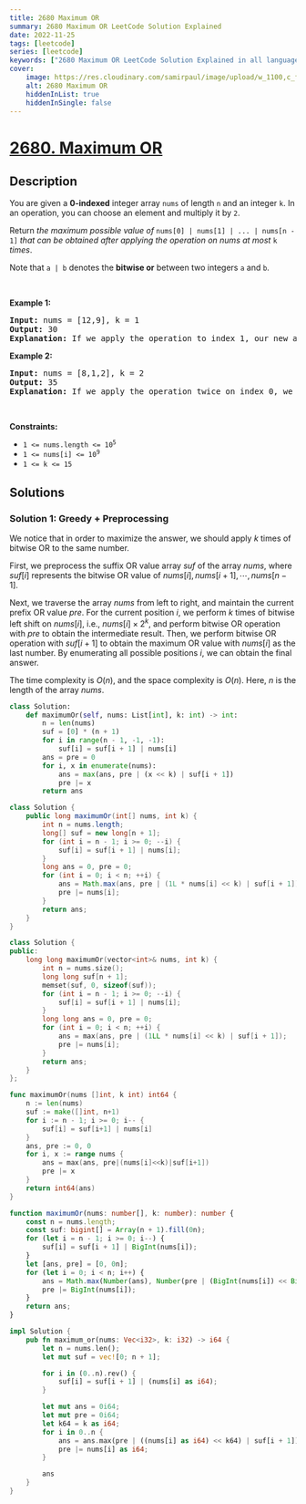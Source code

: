 ```yaml
---
title: 2680 Maximum OR
summary: 2680 Maximum OR LeetCode Solution Explained
date: 2022-11-25
tags: [leetcode]
series: [leetcode]
keywords: ["2680 Maximum OR LeetCode Solution Explained in all languages", "2680 Maximum OR", "LeetCode", "leetcode solution in Python3 C++ Java Go PHP Ruby Swift TypeScript Rust C# JavaScript C", "GeeksforGeeks", "InterviewBit", "Coding Ninjas", "HackerRank", "HackerEarth", "CodeChef", "TopCoder", "AlgoExpert", "freeCodeCamp", "Codeforces", "GitHub", "AtCoder", "Samir Paul"]
cover:
    image: https://res.cloudinary.com/samirpaul/image/upload/w_1100,c_fit,co_rgb:FFFFFF,l_text:Arial_75_bold:2680 Maximum OR - Solution Explained/problem-solving.webp
    alt: 2680 Maximum OR
    hiddenInList: true
    hiddenInSingle: false
---
```



# [2680. Maximum OR](https://leetcode.com/problems/maximum-or)


## Description

<p>You are given a <strong>0-indexed</strong> integer array <code>nums</code> of length <code>n</code> and an integer <code>k</code>. In an operation, you can choose an element and multiply it by <code>2</code>.</p>

<p>Return <em>the maximum possible value of </em><code>nums[0] | nums[1] | ... | nums[n - 1]</code> <em>that can be obtained after applying the operation on nums at most </em><code>k</code><em> times</em>.</p>

<p>Note that <code>a | b</code> denotes the <strong>bitwise or</strong> between two integers <code>a</code> and <code>b</code>.</p>

<p>&nbsp;</p>
<p><strong class="example">Example 1:</strong></p>

<pre>
<strong>Input:</strong> nums = [12,9], k = 1
<strong>Output:</strong> 30
<strong>Explanation:</strong> If we apply the operation to index 1, our new array nums will be equal to [12,18]. Thus, we return the bitwise or of 12 and 18, which is 30.
</pre>

<p><strong class="example">Example 2:</strong></p>

<pre>
<strong>Input:</strong> nums = [8,1,2], k = 2
<strong>Output:</strong> 35
<strong>Explanation:</strong> If we apply the operation twice on index 0, we yield a new array of [32,1,2]. Thus, we return 32|1|2 = 35.
</pre>

<p>&nbsp;</p>
<p><strong>Constraints:</strong></p>

<ul>
	<li><code>1 &lt;= nums.length &lt;= 10<sup>5</sup></code></li>
	<li><code>1 &lt;= nums[i] &lt;= 10<sup>9</sup></code></li>
	<li><code>1 &lt;= k &lt;= 15</code></li>
</ul>

## Solutions

### Solution 1: Greedy + Preprocessing

We notice that in order to maximize the answer, we should apply $k$ times of bitwise OR to the same number.

First, we preprocess the suffix OR value array $suf$ of the array $nums$, where $suf[i]$ represents the bitwise OR value of $nums[i], nums[i + 1], \cdots, nums[n - 1]$.

Next, we traverse the array $nums$ from left to right, and maintain the current prefix OR value $pre$. For the current position $i$, we perform $k$ times of bitwise left shift on $nums[i]$, i.e., $nums[i] \times 2^k$, and perform bitwise OR operation with $pre$ to obtain the intermediate result. Then, we perform bitwise OR operation with $suf[i + 1]$ to obtain the maximum OR value with $nums[i]$ as the last number. By enumerating all possible positions $i$, we can obtain the final answer.

The time complexity is $O(n)$, and the space complexity is $O(n)$. Here, $n$ is the length of the array $nums$.

<!-- tabs:start -->

```python
class Solution:
    def maximumOr(self, nums: List[int], k: int) -> int:
        n = len(nums)
        suf = [0] * (n + 1)
        for i in range(n - 1, -1, -1):
            suf[i] = suf[i + 1] | nums[i]
        ans = pre = 0
        for i, x in enumerate(nums):
            ans = max(ans, pre | (x << k) | suf[i + 1])
            pre |= x
        return ans
```

```java
class Solution {
    public long maximumOr(int[] nums, int k) {
        int n = nums.length;
        long[] suf = new long[n + 1];
        for (int i = n - 1; i >= 0; --i) {
            suf[i] = suf[i + 1] | nums[i];
        }
        long ans = 0, pre = 0;
        for (int i = 0; i < n; ++i) {
            ans = Math.max(ans, pre | (1L * nums[i] << k) | suf[i + 1]);
            pre |= nums[i];
        }
        return ans;
    }
}
```

```cpp
class Solution {
public:
    long long maximumOr(vector<int>& nums, int k) {
        int n = nums.size();
        long long suf[n + 1];
        memset(suf, 0, sizeof(suf));
        for (int i = n - 1; i >= 0; --i) {
            suf[i] = suf[i + 1] | nums[i];
        }
        long long ans = 0, pre = 0;
        for (int i = 0; i < n; ++i) {
            ans = max(ans, pre | (1LL * nums[i] << k) | suf[i + 1]);
            pre |= nums[i];
        }
        return ans;
    }
};
```

```go
func maximumOr(nums []int, k int) int64 {
	n := len(nums)
	suf := make([]int, n+1)
	for i := n - 1; i >= 0; i-- {
		suf[i] = suf[i+1] | nums[i]
	}
	ans, pre := 0, 0
	for i, x := range nums {
		ans = max(ans, pre|(nums[i]<<k)|suf[i+1])
		pre |= x
	}
	return int64(ans)
}
```

```ts
function maximumOr(nums: number[], k: number): number {
    const n = nums.length;
    const suf: bigint[] = Array(n + 1).fill(0n);
    for (let i = n - 1; i >= 0; i--) {
        suf[i] = suf[i + 1] | BigInt(nums[i]);
    }
    let [ans, pre] = [0, 0n];
    for (let i = 0; i < n; i++) {
        ans = Math.max(Number(ans), Number(pre | (BigInt(nums[i]) << BigInt(k)) | suf[i + 1]));
        pre |= BigInt(nums[i]);
    }
    return ans;
}
```

```rust
impl Solution {
    pub fn maximum_or(nums: Vec<i32>, k: i32) -> i64 {
        let n = nums.len();
        let mut suf = vec![0; n + 1];

        for i in (0..n).rev() {
            suf[i] = suf[i + 1] | (nums[i] as i64);
        }

        let mut ans = 0i64;
        let mut pre = 0i64;
        let k64 = k as i64;
        for i in 0..n {
            ans = ans.max(pre | ((nums[i] as i64) << k64) | suf[i + 1]);
            pre |= nums[i] as i64;
        }

        ans
    }
}
```

<!-- tabs:end -->

<!-- end -->

